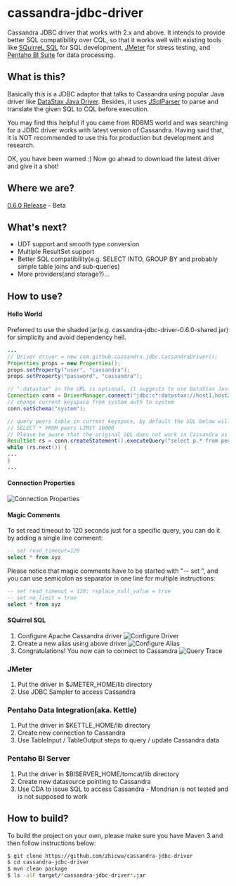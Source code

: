 # cassandra-jdbc-driver
Cassandra JDBC driver that works with 2.x and above. It intends to provide better SQL compatibility over CQL,
so that it works well with existing tools like [SQuirreL SQL](http://www.squirrelsql.org/) for SQL development,
[JMeter](http://jmeter.apache.org) for stress testing, and [Pentaho BI Suite](http://community.pentaho.com/)
for data processing.

## What is this?
Basically this is a JDBC adaptor that talks to Cassandra using popular Java driver like
[DataStax Java Driver](https://github.com/datastax/java-driver/). Besides, it uses
[JSqlParser](https://github.com/JSQLParser/JSqlParser) to parse and translate the given SQL to CQL before execution.

You may find this helpful if you came from RDBMS world and was searching for a JDBC driver works with latest version
of Cassandra. Having said that, it is NOT recommended to use this for production but development and research.

OK, you have been warned :) Now go ahead to download the latest driver and give it a shot!

## Where we are?
[0.6.0 Release](https://github.com/zhicwu/cassandra-jdbc-driver/releases/tag/0.6.0) - Beta

## What's next?
- UDT support and smooth type conversion
- Multiple ResultSet support
- Better SQL compatibility(e.g. SELECT INTO, GROUP BY and probably simple table joins and sub-queries)
- More providers(and storage?)...

## How to use?
#### Hello World
Preferred to use the shaded jar(e.g. cassandra-jdbc-driver-0.6.0-shared.jar) for simplicity and avoid dependency hell.
```java
...
// Driver driver = new com.github.cassandra.jdbc.CassandraDriver();
Properties props = new Properties();
props.setProperty("user", "cassandra");
props.setProperty("password", "cassandra");

// ":datastax" in the URL is optional, it suggests to use DataStax Java driver as the provider to connect to Cassandra
Connection conn = DriverManager.connect("jdbc:c*:datastax://host1,host2/system_auth?consistencyLevel=ONE", props);
// change current keyspace from system_auth to system
conn.setSchema("system");

// query peers table in current keyspace, by default the SQL below will be translated into the following CQL:
// SELECT * FROM peers LIMIT 10000
// Please be aware that the original SQL does not work in Cassandra as table alias is not supported
ResultSet rs = conn.createStatement().executeQuery("select p.* from peers p");
while (rs.next()) {
...
}
...
```

#### Connection Properties
![Connection Properties](../../raw/master/resources/images/connection_properties.png)

#### Magic Comments
To set read timeout to 120 seconds just for a specific query, you can do it by adding a single line comment:
```sql
-- set read_timeout=120
select * from xyz
```
Please notice that magic comments have to be started with "-- set ", and you can use semicolon as separator
in one line for multiple instructions:
```sql
-- set read_timeout = 120; replace_null_value = true
-- set no_limit = true
select * from xyz
```

#### SQuirrel SQL
1. Configure Apache Cassandra driver
    ![Configure Driver](../../raw/master/resources/images/configure_driver.png)
2. Create a new alias using above driver
    ![Configure Alias](../../raw/master/resources/images/configure_alias.png)
3. Congratulations! You now can to connect to Cassandra
    ![Query Trace](../../raw/master/resources/images/query_trace.png)

### JMeter
1. Put the driver in $JMETER_HOME/lib directory
2. Use JDBC Sampler to access Cassandra

### Pentaho Data Integration(aka. Kettle)
1. Put the driver in $KETTLE_HOME/lib directory
2. Create new connection to Cassandra
3. Use TableInput / TableOutput steps to query / update Cassandra data

### Pentaho BI Server
1. Put the driver in $BISERVER_HOME/tomcat/lib directory
2. Create new datasource pointing to Cassandra
3. Use CDA to issue SQL to access Cassandra - Mondrian is not tested and is not supposed to work

## How to build?
To build the project on your own, please make sure you have Maven 3 and then follow instructions below:
```bash
$ git clone https://github.com/zhicwu/cassandra-jdbc-driver
$ cd cassandra-jdbc-driver
$ mvn clean package
$ ls -alF target/*cassandra-jdbc-driver*.jar
```
